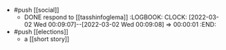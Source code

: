- #push [[social]]
	- DONE respond to [[tasshinfoglema]]
	  :LOGBOOK:
	  CLOCK: [2022-03-02 Wed 00:09:07]--[2022-03-02 Wed 00:09:08] =>  00:00:01
	  :END:
- #push [[elections]]
	- a [[short story]]